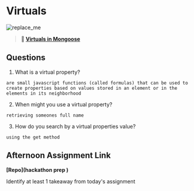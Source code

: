 # Virtuals

![replace_me](https://codeworks.blob.core.windows.net/public/assets/img/illustrations/placeholder.svg)

> **📖 [Virtuals in Mongoose](https://codeworksacademy.com/fs-student-guide/resources/wk5/04-Virtuals)**

## Questions

1. What is a virtual property?

```
are small javascript functions (called formulas) that can be used to create properties based on values stored in an element or in the elements in its neighborhood
```

2. When might you use a virtual property? 

```
retrieving someones full name 
```

3. How do you search by a virtual properties value?

```
using the get method
```

## Afternoon Assignment Link

**[Repo](hackathon prep )**

Identify at least 1 takeaway from today's assignment
